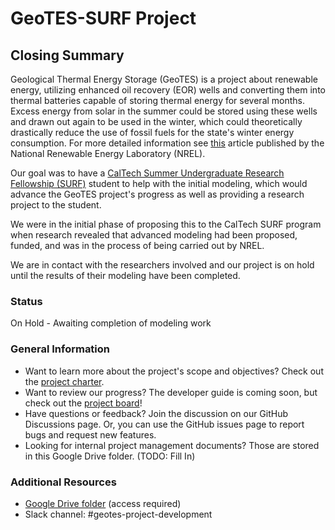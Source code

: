 # GeoTES-SURF Project

## Closing Summary
Geological Thermal Energy Storage (GeoTES) is a project about renewable energy, utilizing enhanced oil recovery (EOR) wells and converting them into thermal batteries capable of storing thermal energy for several months. Excess energy from solar in the summer could be stored using these wells and drawn out again to be used in the winter, which could theoretically drastically reduce the use of fossil fuels for the state's winter energy consumption.  For more detailed information see [this](https://www.nrel.gov/docs/fy23osti/86609.pdf) article published by the National Renewable Energy Laboratory (NREL).

 Our goal was to have a [CalTech Summer Undergraduate Research Fellowship (SURF)](https://sfp.caltech.edu/undergraduate-research/programs/surf) student to help with the initial modeling, which would advance the GeoTES project's progress as well as providing a research project to the student.

We were in the initial phase of proposing this to the CalTech SURF program when research revealed that advanced modeling had been proposed, funded, and was in the process of being carried out by NREL. 

We are in contact with the researchers involved and our project is on hold until the results of their modeling have been completed. 

### Status
On Hold - Awaiting completion of modeling work 

### General Information
- Want to learn more about the project's scope and objectives? Check out the [project charter](documentation/PROJECT_CHARTER.md).
- Want to review our progress? The developer guide is coming soon, but check out the [project board](https://github.com/orgs/orchid-initiative/projects/11)!
- Have questions or feedback? Join the discussion on our GitHub Discussions page.  Or, you can use the GitHub issues page to report bugs and request new features.
- Looking for internal project management documents? Those are stored in this Google Drive folder. (TODO: Fill In)

### Additional Resources
- [Google Drive folder](https://drive.google.com/drive/folders/1kpTAG7g1ssLVeWuSSPQ03HtcHmXAq-y9?usp=drive_link) (access required)
- Slack channel: #geotes-project-development
